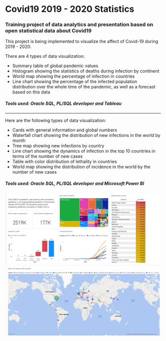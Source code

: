# Covid19 2019 - 2020 Statistics 

### Training project of data analytics and presentation based on open statistical data about Covid19

This project is being implemented to visualize the affect of Covid-19 during 2019 - 2020.


There are 4 types of data visualization:
- Summary table of global pandemic values
- Histogram showing the statistics of deaths during infection by continent
- World map showing the percentage of infection in countries
- Line chart showing the percentage of the infected population distribution over the whole time of the pandemic, as well as a forecast based on this data


##### Tools used: Oracle SQL, PL/SQL developer and Tableau

_____________________________________

Here are the following types of data visualization:
- Cards with general information and global numbers
- Waterfall chart showing the distribution of new infections in the world by month
- Tree map showing new infections by country
- Line chart showing the dynamics of infection in the top 10 countries in terms of the number of new cases
- Table with color distribution of lethality in countries
- World map showing the distribution of incidence in the world by the number of new cases


##### Tools used: Oracle SQL, PL/SQL developer and Microsoft Power BI


![image](https://github.com/Wreiler/Covid19_stats/blob/main/BI_part1.png)
![image](https://github.com/Wreiler/Covid19_stats/blob/main/BI_part2.png)
